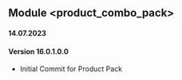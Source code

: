 ## Module <product_combo_pack>

#### 14.07.2023
#### Version 16.0.1.0.0
 - Initial Commit for Product Pack